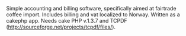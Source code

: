 Simple accounting and billing software, specifically aimed at fairtrade coffee import. Includes billing and vat localized to Norway. Written as a cakephp app. Needs cake PHP v.1.3.7 and TCPDF (http://sourceforge.net/projects/tcpdf/files/).